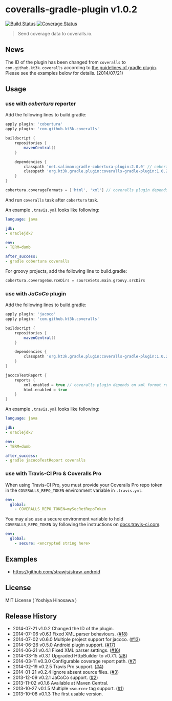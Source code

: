 # coveralls-gradle-plugin v1.0.2

[![Build Status](https://travis-ci.org/kt3k/coveralls-gradle-plugin.png?branch=master)](https://travis-ci.org/kt3k/coveralls-gradle-plugin) [![Coverage Status](https://coveralls.io/repos/kt3k/coveralls-gradle-plugin/badge.png)](https://coveralls.io/r/kt3k/coveralls-gradle-plugin)

> Send coverage data to coveralls.io.

## News

The ID of the plugin has been changed from `coveralls` to `com.github.kt3k.coveralls` according to [the guidelines of gradle plugin](http://plugins.gradle.org/submit).
Please see the examples below for details.
(2014/07/21)

## Usage

### use with *cobertura* reporter

Add the following lines to build.gradle:

```groovy
apply plugin: 'cobertura'
apply plugin: 'com.github.kt3k.coveralls'

buildscript {
    repositories {
        mavenCentral()
    }

    dependencies {
        classpath 'net.saliman:gradle-cobertura-plugin:2.0.0' // cobertura plugin
        classpath 'org.kt3k.gradle.plugin:coveralls-gradle-plugin:1.0.2'
    }
}

cobertura.coverageFormats = ['html', 'xml'] // coveralls plugin depends on xml format report
```

And run `coveralls` task after `cobertura` task.

An example `.travis.yml` looks like following:

```yaml
language: java

jdk:
- oraclejdk7

env:
- TERM=dumb

after_success:
- gradle cobertura coveralls
```

For groovy projects, add the following line to build.gradle:

```groovy
cobertura.coverageSourceDirs = sourceSets.main.groovy.srcDirs
```

### use with *JaCoCo* plugin

Add the following lines to build.gradle:

```groovy
apply plugin: 'jacoco'
apply plugin: 'com.github.kt3k.coveralls'

buildscript {
    repositories {
        mavenCentral()
    }

    dependencies {
        classpath 'org.kt3k.gradle.plugin:coveralls-gradle-plugin:1.0.2'
    }
}

jacocoTestReport {
    reports {
        xml.enabled = true // coveralls plugin depends on xml format report
        html.enabled = true
    }
}

```

An example `.travis.yml` looks like following:

```yaml
language: java

jdk:
- oraclejdk7

env:
- TERM=dumb

after_success:
- gradle jacocoTestReport coveralls
```

### use with Travis-CI Pro & Coveralls Pro

When using Travis-CI Pro, you must provide your Coveralls Pro repo token in the
`COVERALLS_REPO_TOKEN` environment variable in `.travis.yml`.

```yaml
env:
  global:
    - COVERALLS_REPO_TOKEN=mySecRetRepoToken
```

You may also use a secure environment variable to hold `COVERALLS_REPO_TOKEN`
by following the instructions on [docs.travis-ci.com](http://docs.travis-ci.com/user/build-configuration/#Secure-environment-variables).

```yaml
env:
  global:
    - secure: <encrypted string here>
```

## Examples

- https://github.com/strawjs/straw-android


## License

MIT License ( Yoshiya Hinosawa )


## Release History

 * 2014-07-21   v1.0.2   Changed the ID of the plugin.
 * 2014-07-06   v0.6.1   Fixed XML parser behaviours. ([#18](https://github.com/kt3k/coveralls-gradle-plugin/pull/18))
 * 2014-07-02   v0.6.0   Multiple project support for jacoco. ([#13](https://github.com/kt3k/coveralls-gradle-plugin/pull/13))
 * 2014-06-26   v0.5.0   Android plugin support. ([#17](https://github.com/kt3k/coveralls-gradle-plugin/pull/17))
 * 2014-06-21   v0.4.1   Fixed XML parser settings. ([#16](https://github.com/kt3k/coveralls-gradle-plugin/pull/16))
 * 2014-03-15   v0.3.1   Upgraded HttpBuilder to v0.7.1. ([#8](https://github.com/kt3k/coveralls-gradle-plugin/pull/8))
 * 2014-03-11   v0.3.0   Configurable coverage report path. ([#7](https://github.com/kt3k/coveralls-gradle-plugin/pull/7))
 * 2014-02-19   v0.2.5   Travis Pro support. ([#4](https://github.com/kt3k/coveralls-gradle-plugin/pull/4))
 * 2014-01-21   v0.2.4   Ignore absent source files. ([#3](https://github.com/kt3k/coveralls-gradle-plugin/pull/3))
 * 2013-12-09   v0.2.1   JaCoCo support. ([#2](https://github.com/kt3k/coveralls-gradle-plugin/pull/2))
 * 2013-11-02   v0.1.6   Available at Maven Central.
 * 2013-10-27   v0.1.5   Multiple `<source>` tag support. ([#1](https://github.com/kt3k/coveralls-gradle-plugin/pull/1))
 * 2013-10-08   v0.1.3   The first usable version.
